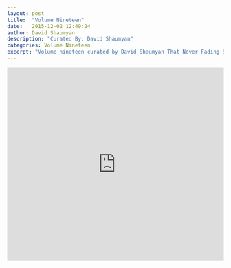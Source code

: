 ```yaml
---
layout: post
title:  "Volume Nineteen"
date:   2015-12-02 12:49:24
author: David Shaumyan
description: "Curated By: David Shaumyan"
categories: Volume Nineteen
excerpt: "Volume nineteen curated by David Shaumyan That Never Fading Smile, Want to hear more great music? Check back every Wednesday"
---
```

<iframe width="100%" height="450" scrolling="no" frameborder="no" src="https://w.soundcloud.com/player/?url=https%3A//api.soundcloud.com/playlists/171383225%3Fsecret_token%3Ds-tQRf2&amp;auto_play=false&amp;hide_related=true&amp;show_comments=false&amp;show_user=true&amp;show_reposts=false&amp;visual=true"></iframe>
